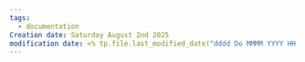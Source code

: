 ```yaml
---
tags:
  - documentation
Creation date: Saturday August 2nd 2025
modification date: <% tp.file.last_modified_date("dddd Do MMMM YYYY HH:mm:ss") %>
---
```

